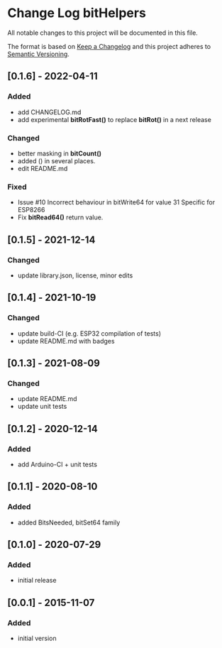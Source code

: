 # Change Log bitHelpers

All notable changes to this project will be documented in this file.

The format is based on [Keep a Changelog](http://keepachangelog.com/)
and this project adheres to [Semantic Versioning](http://semver.org/).


## [0.1.6] - 2022-04-11

### Added
- add CHANGELOG.md
- add experimental **bitRotFast()** to replace **bitRot()** in a next release

### Changed
- better masking in **bitCount()**
- added () in several places.
- edit README.md

### Fixed
- Issue #10 Incorrect behaviour in bitWrite64 for value 31
  Specific for ESP8266
- Fix **bitRead64()** return value.


## [0.1.5] - 2021-12-14

### Changed
- update library.json, license, minor edits


## [0.1.4] - 2021-10-19

### Changed 
- update build-CI (e.g. ESP32 compilation of tests)
- update README.md with badges


## [0.1.3] - 2021-08-09

### Changed
- update README.md
- update unit tests


## [0.1.2] - 2020-12-14

### Added
- add Arduino-CI + unit tests


## [0.1.1] - 2020-08-10

### Added
- added BitsNeeded, bitSet64 family


## [0.1.0] - 2020-07-29

### Added
- initial release


## [0.0.1] - 2015-11-07

### Added
- initial version






